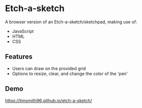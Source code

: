 
# Etch-a-sketch

A browser version of an Etch-a-sketch/sketchpad, making use of:

- JavaScript
- HTML
- CSS

## Features

- Users can draw on the provided grid
- Options to resize, clear, and change the color of the 'pen'

## Demo

https://timsmith96.github.io/etch-a-sketch/
